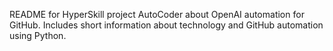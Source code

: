 README for HyperSkill project AutoCoder about OpenAI automation for GitHub. Includes short information about technology and GitHub automation using Python.
